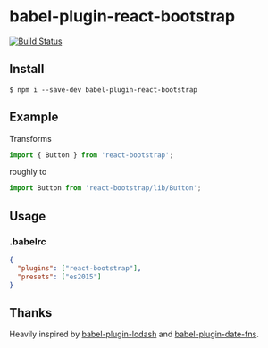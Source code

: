 # babel-plugin-react-bootstrap

[![Build Status](https://travis-ci.org/ariesjia/babel-plugin-react-bootstrap.svg?branch=master)](https://travis-ci.org/ariesjia/babel-plugin-react-bootstrap)

## Install

```shell
$ npm i --save-dev babel-plugin-react-bootstrap
```

## Example

Transforms

```js
import { Button } from 'react-bootstrap';
```

roughly to

```js
import Button from 'react-bootstrap/lib/Button';
```

## Usage

### .babelrc

```json
{
  "plugins": ["react-bootstrap"],
  "presets": ["es2015"]
}
```

## Thanks

Heavily inspired by [babel-plugin-lodash](https://github.com/lodash/babel-plugin-lodash)
and [babel-plugin-date-fns](https://github.com/date-fns/babel-plugin-date-fns).